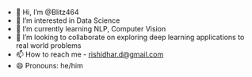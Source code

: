 - 👋 Hi, I’m @Blitz464
- 👀 I’m interested in Data Science
- 🌱 I’m currently learning NLP, Computer Vision
- 💞️ I’m looking to collaborate on exploring deep learning applications to real world problems
- 📫 How to reach me - rishidhar.d@gmail.com
- 😄 Pronouns: he/him

<!---
Blitz464/Blitz464 is a ✨ special ✨ repository because its `README.md` (this file) appears on your GitHub profile.
You can click the Preview link to take a look at your changes.
--->
